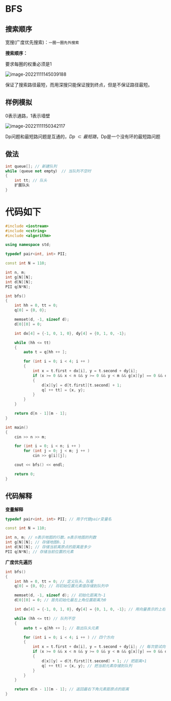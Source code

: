 # BFS

## 搜索顺序

宽搜(广度优先搜索)：`一圈一圈先外搜索`

**搜索顺序：**

要求每圈的权重必须是1

![image-20221111145039188](https://cdn.jsdelivr.net/gh/Lx001T/my-imgs/jq2022/image-20221111145039188.png)

保证了搜索路径最短，而用深搜只能保证搜到终点，但是不保证路径最短。

## 样例模拟

0表示通路，1表示墙壁

![image-20221111150342117](https://cdn.jsdelivr.net/gh/Lx001T/my-imgs/jq2022/image-20221111150342117.png)

Dp问题和最短路问题是互通的，$Dp \ \subset 最短路$，Dp是一个没有环的最短路问题

## 做法

```C++
int queue[]; // 新建队列
while (queue not empty） // 当队列不空时
{
    int tt; // 队头
    扩展队头
}
```

# 代码如下

```C++
#include <iostream>
#include <cstring>
#include <algorithm>

using namespace std;

typedef pair<int, int> PII;

const int N = 110;

int n, m;
int g[N][N];
int d[N][N];
PII q[N*N];

int bfs()
{
    int hh = 0, tt = 0;
    q[0] = {0, 0};

    memset(d, -1, sizeof d);
    d[0][0] = 0;

    int dx[4] = {-1, 0, 1, 0}, dy[4] = {0, 1, 0, -1};

    while (hh <= tt)
    {
        auto t = q[hh ++ ];

        for (int i = 0; i < 4; i ++ )
        {
            int x = t.first + dx[i], y = t.second + dy[i];
            if (x >= 0 && x < n && y >= 0 && y < m && g[x][y] == 0 && d[x][y] == -1)
            {
                d[x][y] = d[t.first][t.second] + 1;
                q[ ++ tt] = {x, y};
            }
        }
    }

    return d[n - 1][m - 1];
}

int main()
{
    cin >> n >> m;

    for (int i = 0; i < n; i ++ )
        for (int j = 0; j < m; j ++ )
            cin >> g[i][j];

    cout << bfs() << endl;

    return 0;
}
```

## 代码解释

**变量解释**

```c++
typedef pair<int, int> PII; // 用于代替pair变量名

const int N = 110;

int n, m; // n表示地图的行数，m表示地图的列数
int g[N][N]; // 存储地图0、1
int d[N][N]; // 存储当前离原点的距离是多少
PII q[N*N]; // 存储当前位置的元素
```

**广度优先遍历**

```C++
int bfs()
{
    int hh = 0, tt = 0; // 定义队头、队尾
    q[0] = {0, 0}; // 将初始位置元素值存储到队列中

    memset(d, -1, sizeof d); // 初始化距离为-1
    d[0][0] = 0; // 首先初始化最左上角位置距离为0

    int dx[4] = {-1, 0, 1, 0}, dy[4] = {0, 1, 0, -1}; // 用向量表示的上右下左四个方向

    while (hh <= tt) // 队列不空
    {
        auto t = q[hh ++ ]; // 取出队头元素

        for (int i = 0; i < 4; i ++ ) // 四个方向
        {
            int x = t.first + dx[i], y = t.second + dy[i]; // 每次尝试向上右下左走一步
            if (x >= 0 && x < n && y >= 0 && y < m && g[x][y] == 0 && d[x][y] == -1) // 如果x没有超过边界，y也没有超过边界，当前位置是地图，并且没被走过
            {
                d[x][y] = d[t.first][t.second] + 1; // 把距离+1
                q[ ++ tt] = {x, y}; // 把当前元素存储到队列
            }
        }
    }

    return d[n - 1][m - 1]; // 返回最右下角元素距原点的距离
}
```

